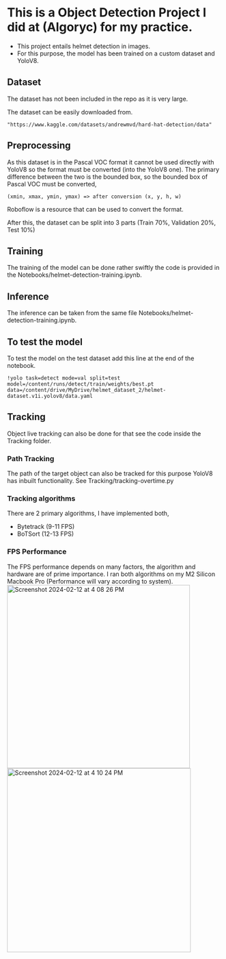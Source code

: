 # This is a Object Detection Project I did at (Algoryc) for my practice.

- This project entails helmet detection in images.
- For this purpose, the model has been trained on a custom dataset and YoloV8.

## Dataset

The dataset has not been included in the repo as it is very large. 

The dataset can be easily downloaded from.

```
"https://www.kaggle.com/datasets/andrewmvd/hard-hat-detection/data"
```
## Preprocessing
As this dataset is in the Pascal VOC format it cannot be used directly with YoloV8 so the format must be converted (into the YoloV8 one).
The primary difference between the two is the bounded box, so the bounded box of Pascal VOC must be converted, 
```
(xmin, xmax, ymin, ymax) => after conversion (x, y, h, w)
```
Roboflow is a resource that can be used to convert the format.

After this, the dataset can be split into 3 parts (Train 70%, Validation 20%, Test 10%)

## Training
The training of the model can be done rather swiftly the code is provided in the Notebooks/helmet-detection-training.ipynb.

## Inference
The inference can be taken from the same file Notebooks/helmet-detection-training.ipynb.

## To test the model
To test the model on the test dataset add this line at the end of the notebook.
```
!yolo task=detect mode=val split=test model=/content/runs/detect/train/weights/best.pt data=/content/drive/MyDrive/helmet_dataset_2/helmet-dataset.v1i.yolov8/data.yaml
```

## Tracking
Object live tracking can also be done for that see the code inside the Tracking folder.

### Path Tracking
The path of the target object can also be tracked for this purpose YoloV8 has inbuilt functionality. See Tracking/tracking-overtime.py

### Tracking algorithms
There are 2 primary algorithms, I have implemented both,
- Bytetrack (9-11 FPS)
- BoTSort (12-13 FPS)

### FPS Performance
The FPS performance depends on many factors, the algorithm and hardware are of prime importance. I ran both algorithms on my M2 Silicon Macbook Pro (Performance will vary according to system).<img width="428" alt="Screenshot 2024-02-12 at 4 08 26 PM" src="https://github.com/saada865/helmet-detection-yoloV8/assets/80025562/b341b41a-cd76-4033-8e80-165639da1893">
<img width="430" alt="Screenshot 2024-02-12 at 4 10 24 PM" src="https://github.com/saada865/helmet-detection-yoloV8/assets/80025562/f1adc4be-0064-4cd5-953b-f313aebda0f9">


